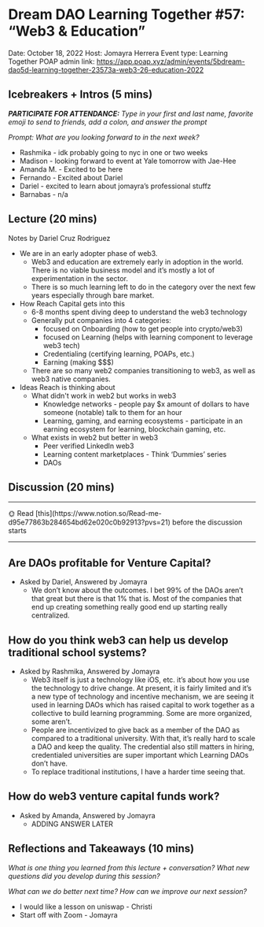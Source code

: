 # Dream DAO Learning Together #57: “Web3 & Education”

Date: October 18, 2022
Host: Jomayra Herrera
Event type: Learning Together
POAP admin link: https://app.poap.xyz/admin/events/5bdream-dao5d-learning-together-23573a-web3-26-education-2022

## Icebreakers + Intros (5 mins)

***PARTICIPATE FOR ATTENDANCE:** Type in your first and last name, favorite emoji to send to friends, add a colon, and answer the prompt*

*Prompt: What are you looking forward to in the next week?*

- Rashmika - idk probably going to nyc in one or two weeks
- Madison - looking forward to event at Yale tomorrow with Jae-Hee
- Amanda M. - Excited to be here
- Fernando - Excited about Dariel
- Dariel - excited to learn about jomayra’s professional stuffz
- Barnabas - n/a

## Lecture (20 mins)

Notes by Dariel Cruz Rodriguez

- We are in an early adopter phase of web3.
    - Web3 and education are extremely early in adoption in the world. There is no viable business model and it’s mostly a lot of experimentation in the sector.
    - There is so much learning left to do in the category over the next few years especially through bare market.
- How Reach Capital gets into this
    - 6-8 months spent diving deep to understand the web3 technology
    - Generally put companies into 4 categories:
        - focused on Onboarding (how to get people into crypto/web3)
        - focused on Learning (helps with learning component to leverage web3 tech)
        - Credentialing (certifying learning, POAPs, etc.)
        - Earning (making $$$)
    - There are so many web2 companies transitioning to web3, as well as web3 native companies.
- Ideas Reach is thinking about
    - What didn't work in web2 but works in web3
        - Knowledge networks - people pay $x amount of dollars to have someone (notable) talk to them for an hour
        - Learning, gaming, and earning ecosystems - participate in an earning ecosystem for learning, blockchain gaming, etc.
    - What exists in web2 but better in web3
        - Peer verified LinkedIn web3
        - Learning content marketplaces - Think ‘Dummies’ series
        - DAOs

## Discussion (20 mins)

---

<aside>
🌞 Read [this](https://www.notion.so/Read-me-d95e77863b284654bd62e020c0b92913?pvs=21) before the discussion starts

</aside>

---

## Are DAOs profitable for Venture Capital?

- Asked by Dariel, Answered by Jomayra
    - We don’t know about the outcomes. I bet 99% of the DAOs aren’t that great but there is that 1% that is. Most of the companies that end up creating something really good end up starting really centralized.

## How do you think web3 can help us develop traditional school systems?

- Asked by Rashmika, Answered by Jomayra
    - Web3 itself is just a technology like iOS, etc. it’s about how you use the technology to drive change. At present, it is fairly limited and it’s a new type of technology and incentive mechanism, we are seeing it used in learning DAOs which has raised capital to work together as a collective to build learning programming. Some are more organized, some aren’t.
    - People are incentivized to give back as a member of the DAO as compared to a traditional university. With that, it’s really hard to scale a DAO and keep the quality. The credential also still matters in hiring, credentialed universities are super important which Learning DAOs don’t have.
    - To replace traditional institutions, I have a harder time seeing that.

## How do web3 venture capital funds work?

- Asked by Amanda, Answered by Jomayra
    - ADDING ANSWER LATER

## Reflections and Takeaways (10 mins)

*What is one thing you learned from this lecture + conversation? What new questions did you develop during this session?*

*What can we do better next time? How can we improve our next session?* 

- I would like a lesson on uniswap - Christi
- Start off with Zoom - Jomayra